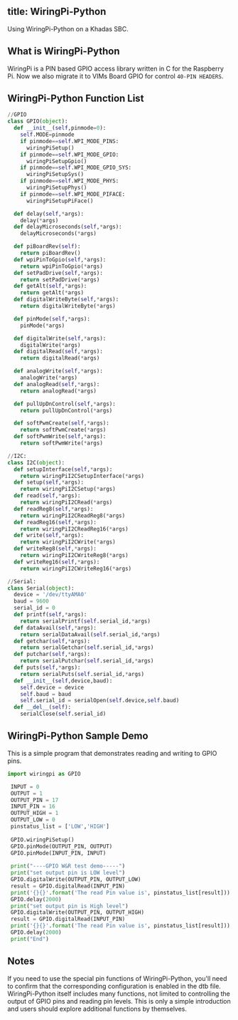 title: WiringPi-Python
---

Using WiringPi-Python on a Khadas SBC.

## What is WiringPi-Python 
WiringPi is a PIN based GPIO access library written in C for the Raspberry Pi. Now we also migrate it to VIMs Board GPIO for control `40-PIN HEADERS`.

## WiringPi-Python Function List
```python
//GPIO
class GPIO(object):
  def __init__(self,pinmode=0):
    self.MODE=pinmode
    if pinmode==self.WPI_MODE_PINS:
      wiringPiSetup()
    if pinmode==self.WPI_MODE_GPIO:
      wiringPiSetupGpio()
    if pinmode==self.WPI_MODE_GPIO_SYS:
      wiringPiSetupSys()
    if pinmode==self.WPI_MODE_PHYS:
      wiringPiSetupPhys()
	if pinmode==self.WPI_MODE_PIFACE:
      wiringPiSetupPiFace()

  def delay(self,*args):
    delay(*args)
  def delayMicroseconds(self,*args):
    delayMicroseconds(*args)

  def piBoardRev(self):
    return piBoardRev()
  def wpiPinToGpio(self,*args):
    return wpiPinToGpio(*args)
  def setPadDrive(self,*args):
    return setPadDrive(*args)
  def getAlt(self,*args):
    return getAlt(*args)
  def digitalWriteByte(self,*args):
    return digitalWriteByte(*args)

  def pinMode(self,*args):
    pinMode(*args)

  def digitalWrite(self,*args):
    digitalWrite(*args)
  def digitalRead(self,*args):
    return digitalRead(*args)

  def analogWrite(self,*args):
    analogWrite(*args)
  def analogRead(self,*args):
    return analogRead(*args)

  def pullUpDnControl(self,*args):
    return pullUpDnControl(*args)

  def softPwmCreate(self,*args):
    return softPwmCreate(*args)
  def softPwmWrite(self,*args):
    return softPwmWrite(*args)

//I2C:
class I2C(object):
  def setupInterface(self,*args):
  	return wiringPiI2CSetupInterface(*args)
  def setup(self,*args):
    return wiringPiI2CSetup(*args)
  def read(self,*args):
    return wiringPiI2CRead(*args)
  def readReg8(self,*args):
    return wiringPiI2CReadReg8(*args)
  def readReg16(self,*args):
    return wiringPiI2CReadReg16(*args)
  def write(self,*args):
    return wiringPiI2CWrite(*args)
  def writeReg8(self,*args):
    return wiringPiI2CWriteReg8(*args)
  def writeReg16(self,*args):
    return wiringPiI2CWriteReg16(*args)

//Serial:
class Serial(object):
  device = '/dev/ttyAMA0'
  baud = 9600
  serial_id = 0
  def printf(self,*args):
    return serialPrintf(self.serial_id,*args)
  def dataAvail(self,*args):
    return serialDataAvail(self.serial_id,*args)
  def getchar(self,*args):
    return serialGetchar(self.serial_id,*args)
  def putchar(self,*args):
    return serialPutchar(self.serial_id,*args)
  def puts(self,*args):
    return serialPuts(self.serial_id,*args)
  def __init__(self,device,baud):
    self.device = device
    self.baud = baud
    self.serial_id = serialOpen(self.device,self.baud)
  def __del__(self):
    serialClose(self.serial_id)

```

## WiringPi-Python Sample Demo 

This is a simple program that demonstrates reading and writing to GPIO pins.

```python
import wiringpi as GPIO

 INPUT = 0
 OUTPUT = 1
 OUTPUT_PIN = 17
 INPUT_PIN = 16
 OUTPUT_HIGH = 1
 OUTPUT_LOW = 0
 pinstatus_list = ['LOW','HIGH']
 
 GPIO.wiringPiSetup()
 GPIO.pinMode(OUTPUT_PIN, OUTPUT)
 GPIO.pinMode(INPUT_PIN, INPUT)
 
 print("----GPIO W&R test demo-----")
 print("set output pin is LOW level")
 GPIO.digitalWrite(OUTPUT_PIN, OUTPUT_LOW)
 result = GPIO.digitalRead(INPUT_PIN)
 print('{}{}'.format('The read Pin value is', pinstatus_list[result]))
 GPIO.delay(2000)
 print("set output pin is High level")
 GPIO.digitalWrite(OUTPUT_PIN, OUTPUT_HIGH)
 result = GPIO.digitalRead(INPUT_PIN)
 print('{}{}'.format('The read Pin value is', pinstatus_list[result]))
 GPIO.delay(2000)
 print("End")
```

## Notes
If you need to use the special pin functions of WiringPi-Python, you'll need to confirm that the corresponding configuration is enabled in the dtb file.
WiringPi-Python itself includes many functions, not limited to controlling the output of GPIO pins and reading pin levels.
This is only a simple introduction and users should explore additional functions by themselves.
